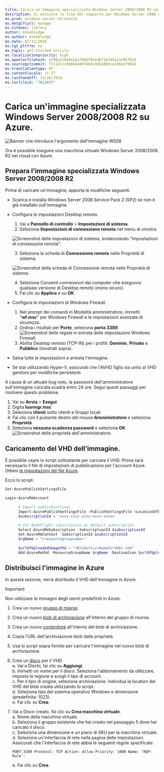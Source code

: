 ```yaml
---
title: Carica un'immagine specializzata Windows Server 2008/2008 R2 su Azure.
description: Si avvicina la fine del supporto per Windows Server 2008 e Windows Server 2008 R2. Scopri come effettuare la rilocazione ad Azure eseguendo l'hosting di Windows Server nel cloud.
ms.prod: windows-server-threshold
ms.mktglfcycl: manage
ms.sitesec: library
author: mikeblodge
ms.author: mikeblodge
ms.date: 07/11/2018
ms.tgt_pltfrm: na
ms.topic: get-started-article
ms.localizationpriority: high
ms.openlocfilehash: af98a219a4a5aa708df9c648f1b245a21e95f016
ms.sourcegitcommit: f7113ccc8b664494f664cd4b100dcac06eef5654
ms.translationtype: HT
ms.contentlocale: it-IT
ms.lasthandoff: 11/16/2018
ms.locfileid: "7012075"
---
```

# Carica un'immagine specializzata Windows Server 2008/2008 R2 su Azure. 

![Banner che introduce l'argomento dell'immagine WS08](media/WS08-image-banner-large.png)

Ora è possibile eseguire una macchina virtuale Windows Server 2008/2008 R2 nel cloud con Azure. 

## Prepara l'immagine specializzata Windows Server 2008/2008 R2
Prima di caricare un'immagine, apporta le modifiche seguenti:

- Scarica e installa Windows Server 2008 Service Pack 2 (SP2) se non è già installato sull'immagine.

- Configura le impostazioni Desktop remoto.
   1. Vai a **Pannello di controllo** > **Impostazioni di sistema**.   
   2. Seleziona **Impostazioni di connessione remota** nel menu di sinistra.

   ![Screenshot delle impostazioni di sistema, evidenziando "Impostazioni di connessione remota".](media/1a_remote_settings.png)

   3. Seleziona la scheda di **Connessione remota** nelle Proprietà di sistema.   

   ![Screenshot della scheda di Connessione remota nelle Proprietà di sistema.](media/2c_sysprops.png)

   4. Seleziona Consenti connessioni dai computer che eseguono qualsiasi versione di Desktop remoto (meno sicuro).   
   5. Fai clic su **Applica** e su **OK**.
- Configura le impostazioni di Windows Firewall.   
   1. Nel prompt dei comandi in Modalità amministratore, immetti "**wf.msc**" per Windows Firewall e le impostazioni avanzate di sicurezza.   
   2. Ordina i risultati per **Porte**, seleziona **porta 3389**.   
     ![Screenshot delle regole in entrata delle impostazioni Windows Firewall.](media/3b_inboundrules.png)   
   3. Abilita Desktop remoto (TCP-IN) per i profili: **Dominio**, **Privato** e **Pubblico** (mostrati sopra).

- Salva tutte le impostazioni e arresta l'immagine.   
- Se stai utilizzando Hyper-V, assicurati che l'AVHD figlio sia unito al VHD genitore per modifiche persistenti.

A causa di un attuale bug noto, la password dell'amministratore sull'immagine caricata scadrà entro 24 ore. Segui questi passaggi per risolvere questo problema: 

1. Vai su **Avvia** > **Esegui**
2. Digita **lusrmgr.msc**
3. Seleziona **Utenti** sotto Utenti e Gruppi locali
4. Fai clic con il pulsante destro del mouse **Amministratore** e seleziona **Proprietà**
5. Seleziona **nessuna scadenza password** e seleziona **OK**
![Screenshot delle proprietà dell'amministratore.](media/6_adminprops.png)

## Caricamento del VHD dell'immagine.
È possibile usare lo script sottostante per caricare il VHD. Prima sarà necessario il file di impostazioni di pubblicazione per l'account Azure. Ottieni [le impostazioni dei file Azure](https://azure.microsoft.com/downloads/).

Ecco lo script:

```powershell
Get-AzurePublishSettingsFile 

Login-AzureRmAccount
 
      # Import publishsettings
      Import-AzurePublishSettingsFile -PublishSettingsFile <LocationOfPublishingFile>
      $subscriptionId = 'xxxx-xxxx-xxxx-xxxx-xxxxx'
 
      # Set NodeFlight subscription as default subscription
      Select-AzureRmSubscription -SubscriptionId $subscriptionId
      Set-AzureRmContext -SubscriptionId $subscriptionId
      $rgName = "<resourcegroupname>"
    
      $urlOfUploadedImageVhd = "<BlobUrl>/<NameForVHD>.vhd"
      Add-AzureRmVhd -ResourceGroupName $rgName -Destination $urlOfUploadedImageVhd -LocalFilePath "<FilePath>"  
```
## Distribuisci l'immagine in Azure
In questa sezione, verrà distribuito il VHD dell'immagine in Azure. 

> [!IMPORTANT]
> Non utilizzare le immagini degli utenti predefiniti in Azure.

1.  Crea un nuovo [gruppo di risorse](https://docs.microsoft.com/rest/api/resources/resourcegroups/createorupdate). 
2.  Crea un nuovo [blob di archiviazione](https://docs.microsoft.com/rest/api/storageservices/put-blob) all'interno del gruppo di risorse.
3.  Crea un nuovo [contenitore](https://docs.microsoft.com/rest/api/storageservices/create-container) all'interno del blob di archiviazione.
4.  Copia l'URL dell'archiviazione blob dalle proprietà.
5.  Usa lo script sopra fornito per caricare l'immagine nel nuovo blob di archiviazione.
6.  Crea un [disco](https://docs.microsoft.com/azure/virtual-machines/windows/prepare-for-upload-vhd-image) per il VHD.   
     a. Vai a Dischi, fai clic su **Aggiungi**.  
     b. Immetti un nome per il disco. Seleziona l'abbonamento da utilizzare, imposta la regione e scegli il tipo di account.   
     c. Per il tipo di origine, seleziona archiviazione. Individua la location del VHD del blob creata utilizzando lo script.  
     d. Seleziona tipo del sistema operativo Windows e dimensione (predefinita: 1023).   
     e. Fai clic su **Crea**.   

7.  Vai a Disco creato, fai clic su **Crea macchina virtuale**.   
     a. Nome della macchina virtuale.   
     b. Seleziona il gruppo esistente che hai creato nel passaggio 5 dove hai caricato il disco.   
     c. Seleziona una dimensione e un piano di SKU per la macchina virtuale.   
     d. Seleziona un'interfaccia di rete nella pagina delle impostazioni. Assicurati che l'interfaccia di rete abbia le seguenti regole specificate:
 
        PORT:3389 Protocol: TCP Action: Allow Priority: 1000 Name: ‘RDP-Rule’.   
     e. Fai clic su **Crea**.




